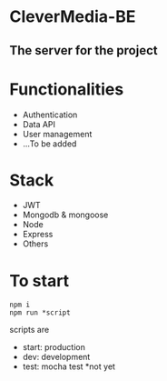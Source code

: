 # CleverMedia-BE
## The server for the project
# Functionalities
- Authentication
- Data API
- User management
- ...To be added

# Stack
- JWT
- Mongodb & mongoose
- Node
- Express
- Others

# To start
```node
npm i
npm run *script
```
scripts are
- start: production
- dev: development
- test: mocha test *not yet
